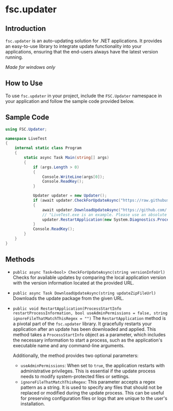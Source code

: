 # fsc.updater

## Introduction
`fsc.updater` is an auto-updating solution for .NET applications. It provides an easy-to-use library to integrate update functionality into your applications, ensuring that the end-users always have the latest version running.

_Made for windows only_

## How to Use
To use `fsc.updater` in your project, include the `FSC.Updater` namespace in your application and follow the sample code provided below.

## Sample Code
```csharp
using FSC.Updater;

namespace LiveTest
{
    internal static class Program
    {
        static async Task Main(string[] args)
        {
            if (args.Length > 0)
            {
                Console.WriteLine(args[0]);
                Console.ReadKey();
            }

            Updater updater = new Updater();
            if (await updater.CheckForUpdateAsync("https://raw.githubusercontent.com/.../.../main/version.txt"))
            {
                await updater.DownloadUpdateAsync("https://github.com/.../.../raw/main/LiveTest.zip");
                // "LiveTest.exe is an example. Please use an absolute path instead."
                updater.RestartApplication(new System.Diagnostics.ProcessStartInfo("LiveTest.exe", "HelloWorld"));
            }
            Console.ReadKey();
        }
    }
}
```

## Methods
- `public async Task<bool> CheckForUpdateAsync(string versionInfoUrl)`
   Checks for available updates by comparing the local application version with the version information located at the provided URL.

- `public async Task DownloadUpdateAsync(string updateZipFileUrl)`
   Downloads the update package from the given URL.

- `public void RestartApplication(ProcessStartInfo restartProcessInformation, bool useAdminPermissions = false, string ignoreFileThatMatchThisRegex = "")`
   The `RestartApplication` method is a pivotal part of the `fsc.updater` library. It gracefully restarts your application after an update has been downloaded and applied. This method takes a `ProcessStartInfo` object as a parameter, which includes the necessary information to start a process, such as the application's executable name and any command-line arguments.

   Additionally, the method provides two optional parameters:
   - `useAdminPermissions`: When set to `true`, the application restarts with administrative privileges. This is essential if the update process needs to modify system-protected files or settings.
   - `ignoreFileThatMatchThisRegex`: This parameter accepts a regex pattern as a string. It is used to specify any files that should not be replaced or modified during the update process. This can be useful for preserving configuration files or logs that are unique to the user's installation.
